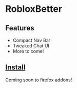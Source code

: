 # RobloxBetter

## Features
- Compact Nav Bar
- Tweaked Chat UI
- More to come!

## [Install](https://github.com/Daniel4-Scratch/RobloxBetter/releases)
Coming soon to firefox addons!

